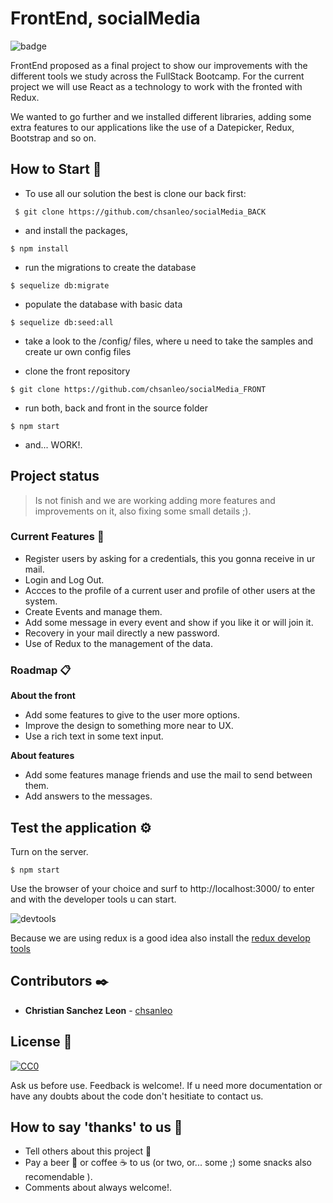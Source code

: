 # FrontEnd, socialMedia
![badge](https://img.shields.io/badge/working-active-brig)

FrontEnd proposed as a final project to show our improvements with the different tools we study across the FullStack Bootcamp. 
For the current project we will use React as a technology to work with the fronted with Redux. 

We wanted to go further and we installed different libraries, adding some extra features to our applications like the use of a Datepicker, Redux, Bootstrap and so on. 

## How to Start 🚀

+ To use all our solution the best is clone our back first: 
```
 $ git clone https://github.com/chsanleo/socialMedia_BACK
```

+ and install the packages,

```
$ npm install
```

+ run the migrations to create the database

```
$ sequelize db:migrate
```

+ populate the database with basic data

```
$ sequelize db:seed:all
```
 
+ take a look to the /config/ files, where u need to take the samples and create ur own config files

+ clone the front repository
```
$ git clone https://github.com/chsanleo/socialMedia_FRONT
```
+ run both, back and front in the source folder
```
$ npm start
```

+ and... WORK!.

## Project status

>Is not finish and we are working adding more features and improvements on it, also fixing some small details ;). 

### Current Features 📄

+ Register users by asking for a credentials, this you gonna receive in ur mail.
+ Login and Log Out.
+ Accces to the profile of a current user and profile of other users at the system.
+ Create Events and manage them.
+ Add some message in every event and show if you like it or will join it.
+ Recovery in your mail directly a new password.
+ Use of Redux to the management of the data.

### Roadmap 📋

**About the front**

+ Add some features to give to the user more options.
+ Improve the design to something more near to UX.
+ Use a rich text in some text input.


**About features**
+ Add some features manage friends and use the mail to send between them.
+ Add answers to the messages.

## Test the application ⚙️

Turn on the server.
```
$ npm start
```

Use the browser of your choice and surf to http://localhost:3000/ to enter and with the developer tools u can start.

![devtools](https://www.formacionprofesional.info/wp-content/uploads/2015/09/herramientas_desarrollo_iexplorer11.png)

Because we are using redux is a good idea also install the [redux develop tools](https://github.com/reduxjs/redux-devtools)


## Contributors ✒️

* **Christian Sanchez Leon** - [chsanleo](https://github.com/chsanleo)

## License 📄
[![CC0](https://licensebuttons.net/p/zero/1.0/88x31.png)](https://creativecommons.org/publicdomain/zero/1.0/)

Ask us before use. Feedback is welcome!. 
If u need more documentation or have any doubts about the code don't hesitiate to contact us.

## How to say 'thanks' to us  🎁

* Tell others about this project 📢
* Pay a beer 🍺 or coffee ☕ to us (or two, or... some ;) some snacks also recomendable ). 
* Comments about always welcome!.